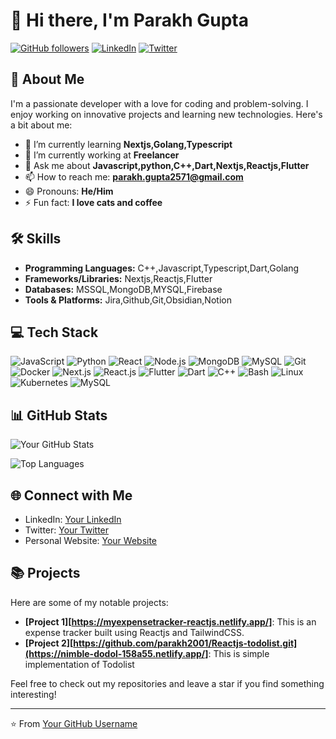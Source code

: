 # 👋 Hi there, I'm Parakh Gupta

[![GitHub followers](https://img.shields.io/github/followers/your-username?label=Follow&style=social)](https://github.com/parakh2001)
[![LinkedIn](https://img.shields.io/badge/LinkedIn-Connect-blue)](https://www.linkedin.com/in/parakh-guptapg25)
[![Twitter](https://img.shields.io/twitter/follow/your-twitter-username?label=Follow&style=social)](https://twitter.com/Parakh_25)

## 💫 About Me

I'm a passionate developer with a love for coding and problem-solving. I enjoy working on innovative projects and learning new technologies. Here's a bit about me:

- 🌱 I’m currently learning **Nextjs,Golang,Typescript**
- 💼 I’m currently working at **Freelancer**
- 💬 Ask me about **Javascript,python,C++,Dart,Nextjs,Reactjs,Flutter**
- 📫 How to reach me: **parakh.gupta2571@gmail.com**
- 😄 Pronouns: **He/Him**
- ⚡ Fun fact: **I love cats and coffee**

## 🛠️ Skills

- **Programming Languages:** C++,Javascript,Typescript,Dart,Golang
- **Frameworks/Libraries:** Nextjs,Reactjs,Flutter
- **Databases:** MSSQL,MongoDB,MYSQL,Firebase
- **Tools & Platforms:** Jira,Github,Git,Obsidian,Notion

## 💻 Tech Stack

![JavaScript](https://img.shields.io/badge/-JavaScript-05122A?style=flat&logo=javascript)
![Python](https://img.shields.io/badge/-Python-05122A?style=flat&logo=python)
![React](https://img.shields.io/badge/-React-05122A?style=flat&logo=react)
![Node.js](https://img.shields.io/badge/-Node.js-05122A?style=flat&logo=node.js)
![MongoDB](https://img.shields.io/badge/-MongoDB-05122A?style=flat&logo=mongodb)
![MySQL](https://img.shields.io/badge/-MySQL-05122A?style=flat&logo=mysql)
![Git](https://img.shields.io/badge/-Git-05122A?style=flat&logo=git)
![Docker](https://img.shields.io/badge/-Docker-05122A?style=flat&logo=docker)
![Next.js](https://img.shields.io/badge/-Next.js-000000?style=flat&logo=nextdotjs&logoColor=white)
![React.js](https://img.shields.io/badge/-React.js-20232A?style=flat&logo=react&logoColor=61DAFB)
![Flutter](https://img.shields.io/badge/-Flutter-02569B?style=flat&logo=flutter&logoColor=white)
![Dart](https://img.shields.io/badge/-Dart-0175C2?style=flat&logo=dart&logoColor=white)
![C++](https://img.shields.io/badge/-C%2B%2B-00599C?style=flat&logo=c%2B%2B&logoColor=white)
![Bash](https://img.shields.io/badge/-Bash-4EAA25?style=flat&logo=gnu-bash&logoColor=white)
![Linux](https://img.shields.io/badge/-Linux-FCC624?style=flat&logo=linux&logoColor=black)
![Kubernetes](https://img.shields.io/badge/-Kubernetes-326CE5?style=flat&logo=kubernetes&logoColor=white)
![MySQL](https://img.shields.io/badge/-MySQL-4479A1?style=flat&logo=mysql&logoColor=white)

## 📊 GitHub Stats

![Your GitHub Stats](https://github-readme-stats.vercel.app/api?username=parakh2001&show_icons=true&hide_border=true&count_private=true&theme=radical)

![Top Languages](https://github-readme-stats.vercel.app/api/top-langs/?username=parakh2001&layout=compact&theme=radical)

## 🌐 Connect with Me

- LinkedIn: [Your LinkedIn](https://www.linkedin.com/in/parakh-guptapg25)
- Twitter: [Your Twitter](https://twitter.com/Parakh_25)
- Personal Website: [Your Website](https://your-website.com)

## 📚 Projects

Here are some of my notable projects:

- **[Project 1][https://myexpensetracker-reactjs.netlify.app/]**: This is an expense tracker built using Reactjs and TailwindCSS.
- **[Project 2][https://github.com/parakh2001/Reactjs-todolist.git](https://nimble-dodol-158a55.netlify.app/]**: This is simple implementation of Todolist

Feel free to check out my repositories and leave a star if you find something interesting!

---

⭐️ From [Your GitHub Username](https://github.com/parakh2001)
